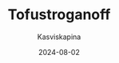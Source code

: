 ---
title: "Tofu­stroga­noff"
image: "https://vegaanibotti.lauravuo.me/2024/08/2024-08-02_small.png"
date: 2024-08-02
receipt_url: "https://kasviskapina.fi/reseptit/tofustroganoff"
author: "Kasviskapina"
---